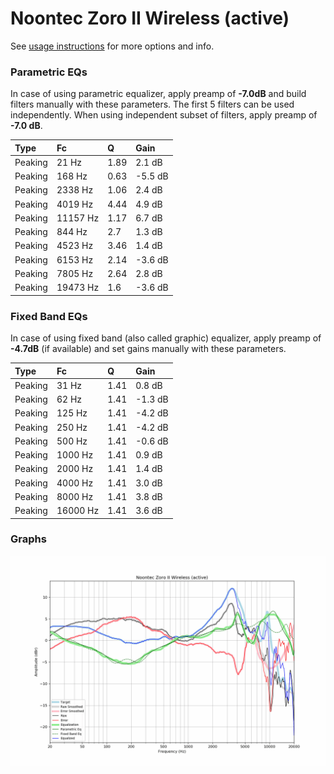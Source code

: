 # Noontec Zoro II Wireless (active)
See [usage instructions](https://github.com/jaakkopasanen/AutoEq#usage) for more options and info.

### Parametric EQs
In case of using parametric equalizer, apply preamp of **-7.0dB** and build filters manually
with these parameters. The first 5 filters can be used independently.
When using independent subset of filters, apply preamp of **-7.0 dB**.

| Type    | Fc       |    Q | Gain    |
|:--------|:---------|:-----|:--------|
| Peaking | 21 Hz    | 1.89 | 2.1 dB  |
| Peaking | 168 Hz   | 0.63 | -5.5 dB |
| Peaking | 2338 Hz  | 1.06 | 2.4 dB  |
| Peaking | 4019 Hz  | 4.44 | 4.9 dB  |
| Peaking | 11157 Hz | 1.17 | 6.7 dB  |
| Peaking | 844 Hz   | 2.7  | 1.3 dB  |
| Peaking | 4523 Hz  | 3.46 | 1.4 dB  |
| Peaking | 6153 Hz  | 2.14 | -3.6 dB |
| Peaking | 7805 Hz  | 2.64 | 2.8 dB  |
| Peaking | 19473 Hz | 1.6  | -3.6 dB |

### Fixed Band EQs
In case of using fixed band (also called graphic) equalizer, apply preamp of **-4.7dB**
(if available) and set gains manually with these parameters.

| Type    | Fc       |    Q | Gain    |
|:--------|:---------|:-----|:--------|
| Peaking | 31 Hz    | 1.41 | 0.8 dB  |
| Peaking | 62 Hz    | 1.41 | -1.3 dB |
| Peaking | 125 Hz   | 1.41 | -4.2 dB |
| Peaking | 250 Hz   | 1.41 | -4.2 dB |
| Peaking | 500 Hz   | 1.41 | -0.6 dB |
| Peaking | 1000 Hz  | 1.41 | 0.9 dB  |
| Peaking | 2000 Hz  | 1.41 | 1.4 dB  |
| Peaking | 4000 Hz  | 1.41 | 3.0 dB  |
| Peaking | 8000 Hz  | 1.41 | 3.8 dB  |
| Peaking | 16000 Hz | 1.41 | 3.6 dB  |

### Graphs
![](./Noontec%20Zoro%20II%20Wireless%20(active).png)